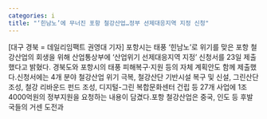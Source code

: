 ```yaml
---
categories: i
title: "‘힌남노’에 무너진 포항 철강산업…정부 선제대응지역 지정 신청"
---
```

[대구 경북 = 데일리임팩트 권영대 기자] 포항시는 태풍 ‘힌남노’로 위기를 맞은 포항 철강산업의 회생을 위해 산업통상부에 ‘산업위기 선제대응지역 지정’ 신청서를 23일 제출했다고 밝혔다. 경북도와 포항시의 태풍 피해복구‧지원 등의 자체 계획안도 함께 제출했다.신청서에는 4개 분야 철강산업 위기 극복, 철강산단 기반시설 복구 및 신설, 그린산단 조성, 철강 리바운드 펀드 조성, 디지털-그린 복합문화센터 건립 등 27개 사업에 1조4000억원의 정부지원을 요청하는 내용이 담겼다.포항 철강산업은 중국, 인도 등 후발국들의 거센 도전과